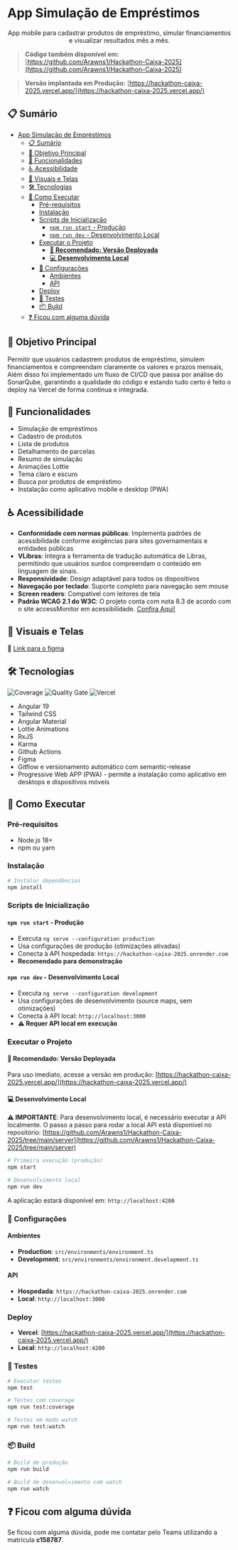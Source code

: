 # App Simulação de Empréstimos

<p align="center">App mobile para cadastrar produtos de empréstimo, simular financiamentos e visualizar resultados mês a mês. </p>

> **Código também disponível em:** [https://github.com/Arawns1/Hackathon-Caixa-2025](https://github.com/Arawns1/Hackathon-Caixa-2025)

> **Versão implantada em Produção:** [https://hackathon-caixa-2025.vercel.app/](https://hackathon-caixa-2025.vercel.app/)

## 📋 Sumário

- [App Simulação de Empréstimos](#app-simulação-de-empréstimos)
  - [📋 Sumário](#-sumário)
  - [🎯 Objetivo Principal](#-objetivo-principal)
  - [📱 Funcionalidades](#-funcionalidades)
  - [♿ Acessibilidade](#-acessibilidade)
  - [📸 Visuais e Telas](#-visuais-e-telas)
  - [🛠️ Tecnologias](#️-tecnologias)
  - [🚀 Como Executar](#-como-executar)
    - [Pré-requisitos](#pré-requisitos)
    - [Instalação](#instalação)
    - [Scripts de Inicialização](#scripts-de-inicialização)
      - [`npm run start` - Produção](#npm-run-start---produção)
      - [`npm run dev` - Desenvolvimento Local](#npm-run-dev---desenvolvimento-local)
    - [Executar o Projeto](#executar-o-projeto)
      - [🚀 **Recomendado: Versão Deployada**](#-recomendado-versão-deployada)
      - [💻 **Desenvolvimento Local**](#-desenvolvimento-local)
    - [🔧 Configurações](#-configurações)
      - [Ambientes](#ambientes)
      - [API](#api)
    - [Deploy](#deploy)
    - [🧪 Testes](#-testes)
    - [📦 Build](#-build)
  - [❓ Ficou com alguma dúvida](#-ficou-com-alguma-dúvida)

## 🎯 Objetivo Principal

Permitir que usuários cadastrem produtos de empréstimo, simulem financiamentos e compreendam claramente os valores e prazos mensais, Além disso foi implementado um fluxo de CI/CD que passa por análise do SonarQube, garantindo a qualidade do código e estando tudo certo é feito o deploy na Vercel de forma contínua e integrada.

## 📱 Funcionalidades

- Simulação de empréstimos
- Cadastro de produtos
- Lista de produtos
- Detalhamento de parcelas
- Resumo de simulação
- Animações Lottie
- Tema claro e escuro
- Busca por produtos de empréstimo
- Instalação como aplicativo mobile e desktop (PWA)

## ♿ Acessibilidade

- **Conformidade com normas públicas**: Implementa padrões de acessibilidade conforme exigências para sites governamentais e entidades públicas
- **VLibras**: Integra a ferramenta de tradução automática de Libras, permitindo que usuários surdos compreendam o conteúdo em linguagem de sinais.
- **Responsividade**: Design adaptável para todos os dispositivos
- **Navegação por teclado**: Suporte completo para navegação sem mouse
- **Screen readers**: Compatível com leitores de tela
- **Padrão WCAG 2.1 do W3C**: O projeto conta com nota 8.3 de acordo com o site accessMonitor em acessibilidade. [Confira Aqui!](https://accessmonitor.acessibilidade.gov.pt/results/https%3A%2F%2Fhackathon-caixa-2025.vercel.app%2F)

## 📸 Visuais e Telas

🎨 [Link para o figma](https://www.figma.com/design/b4ZlK9P444YswDaCIQwfOD/HACKATHON-CAIXA---2025?node-id=0-1&t=gqtSSoOPRS5p5cdJ-1)

## 🛠️ Tecnologias

![Coverage](https://sonarcloud.io/api/project_badges/measure?project=Arawns1_Hackathon-Caixa-2025&metric=coverage)
![Quality Gate](https://sonarcloud.io/api/project_badges/measure?project=Arawns1_Hackathon-Caixa-2025&metric=alert_status)
![Vercel](https://vercelbadge.vercel.app/api/arawns1/Hackathon-Caixa-2025)

- Angular 19
- Tailwind CSS
- Angular Material
- Lottie Animations
- RxJS
- Karma
- Github Actions
- Figma
- Gitflow e versionamento automático com semantic-release
- Progressive Web APP (PWA) - permite a instalação como aplicativo em desktops e dispositivos móveis

## 🚀 Como Executar

### Pré-requisitos

- Node.js 18+
- npm ou yarn

### Instalação

```bash
# Instalar dependências
npm install
```

### Scripts de Inicialização

#### `npm run start` - Produção

- Executa `ng serve --configuration production`
- Usa configurações de produção (otimizações ativadas)
- Conecta à API hospedada: `https://hackathon-caixa-2025.onrender.com`
- **Recomendado para demonstração**

#### `npm run dev` - Desenvolvimento Local

- Executa `ng serve --configuration development`
- Usa configurações de desenvolvimento (source maps, sem otimizações)
- Conecta à API local: `http://localhost:3000`
- **⚠️ Requer API local em execução**

### Executar o Projeto

#### 🚀 **Recomendado: Versão Deployada**

Para uso imediato, acesse a versão em produção: [https://hackathon-caixa-2025.vercel.app/](https://hackathon-caixa-2025.vercel.app/)

#### 💻 **Desenvolvimento Local**

**⚠️ IMPORTANTE**: Para desenvolvimento local, é necessário executar a API localmente. O passo a passo para rodar a local API está disponível no repositório: [https://github.com/Arawns1/Hackathon-Caixa-2025/tree/main/server](https://github.com/Arawns1/Hackathon-Caixa-2025/tree/main/server)

```bash
# Primeira execução (produção)
npm start

# Desenvolvimento local
npm run dev
```

A aplicação estará disponível em: `http://localhost:4200`

### 🔧 Configurações

#### Ambientes

- **Production**: `src/environments/environment.ts`
- **Development**: `src/environments/environment.development.ts`

#### API

- **Hospedada**: `https://hackathon-caixa-2025.onrender.com`
- **Local**: `http://localhost:3000`

### Deploy

- **Vercel**: [https://hackathon-caixa-2025.vercel.app/](https://hackathon-caixa-2025.vercel.app/)
- **Local**: `http://localhost:4200`

### 🧪 Testes

```bash
# Executar testes
npm test

# Testes com coverage
npm run test:coverage

# Testes em modo watch
npm run test:watch
```

### 📦 Build

```bash
# Build de produção
npm run build

# Build de desenvolvimento com watch
npm run watch
```

## ❓ Ficou com alguma dúvida

Se ficou com alguma dúvida, pode me contatar pelo Teams utilizando a matrícula **c158787**.
